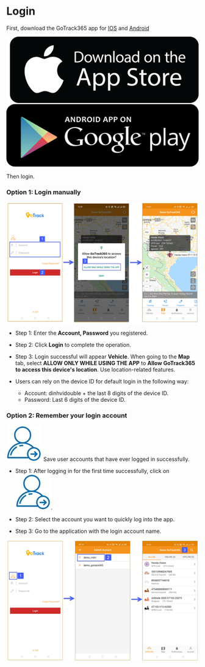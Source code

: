 # Login

First, download the GoTrack365  app for <a href="https://apple.co/3sugMZi" target="_blank">IOS</a> and <a href="https://bit.ly/3gl5Bjb" target="_blank">Android </a>


<span class="icon-left1 ">[<img src="/docs/assets/images/web-interface/app-gotrack365/images.png">](https://apple.co/3sugMZi)
<span class="icon-left2">[<img src="/docs/assets/images/web-interface/app-gotrack365/google-play-download-android-app.png" >](https://bit.ly/3gl5Bjb) 

Then login.

### Option 1: Login manually

<span style="display:block;text-align:center" >![Interface Web](/docs/assets/images/web-english/gotrack365-el/login.png)

* Step 1: Enter the **Account, Password** you registered.

* Step 2: Click **Login** to complete the operation.
 
* Step 3: Login successful will appear **Vehicle**. When going to the **Map** tab, select **ALLOW ONLY WHILE USING THE APP** to **Allow GoTrack365 to access this device's location**. Use location-related features.

* Users can rely on the device ID for default login in the following way:
 
    * Account: dinhvidouble + the last 8 digits of the device ID.
    * Password: Last 6 digits of the device ID.


### Option 2: Remember your login account

<span class="icon-left3">![Ok](/docs/assets/images/web-interface/app-gotrack365/move-user-login.jpg) Save user accounts that have ever logged in successfully.

* Step 1: After logging in for the first time successfully, click on <span class="icon-left3">![Ok](/docs/assets/images/web-interface/app-gotrack365/move-user-login.jpg).

* Step 2: Select the account you want to quickly log into the app.
 
* Step 3: Go to the application with the login account name.


<span style="display:block;text-align:center" >![Interface Web](/docs/assets/images/web-english/gotrack365-el/save-login.jpg) 